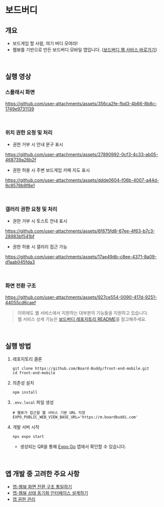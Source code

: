 # 보드버디

## 개요
- 보드게임 할 사람, 여기 버디 모여라!
- 웹뷰를 기반으로 만든 보드버디 모바일 앱입니다. ([보드버디 웹 서비스 바로가기](https://m.boardbuddi.com))

<br/>

## 실행 영상

### 스플래시 화면

https://github.com/user-attachments/assets/356ca2fe-fbd3-4b66-8b8c-1749e9731139

<br/>

### 위치 권한 요청 및 처리
- 권한 거부 시 안내 문구 표시  

https://github.com/user-attachments/assets/27890992-0cf3-4c33-ab05-468739a26b2f

- 권한 허용 시 주변 보드게임 카페 지도 표시  

https://github.com/user-attachments/assets/ddde0604-f06b-4007-a44d-9c8578b9f8e1

<br/>

### 갤러리 권한 요청 및 처리
- 권한 거부 시 토스트 안내 표시  

https://github.com/user-attachments/assets/6f875fd8-67ee-4f63-b7c3-28983bf541bf

- 권한 허용 시 갤러리 접근 가능  

https://github.com/user-attachments/assets/17ae49db-c8ee-4371-8a09-d1aab045fda3

<br/>

### 화면 전환 구조

https://github.com/user-attachments/assets/927ce554-0090-417d-9251-44055cd6caef

> 이외에도 웹 서비스에서 지원하는 대부분의 기능들을 지원하고 있습니다.  
> 웹 서비스 상세 기능은 [보드버디 레포지토리 README](https://github.com/Board-Buddy/front-end)를 참고해주세요.
  

<br/>

## 실행 방법
1. 레포지토리 클론
   ```shell
   git clone https://github.com/Board-Buddy/front-end-mobile.git
   cd front-end-mobile
   ```
2. 의존성 설치
   ```shell
   npm install
   ```
3. `.env.local` 파일 생성
   ```shell
   # 웹뷰가 접근할 웹 서비스 기본 URL 지정
   EXPO_PUBLIC_WEB_VIEW_BASE_URL='https://m.boardbuddi.com' 
   ```
4. 개발 서버 시작
   ```shell
   npx expo start
   ```
   - 생성되는 QR을 통해 [Expo Go](https://expo.dev/go) 앱에서 확인할 수 있습니다.

<br/>

## 앱 개발 중 고려한 주요 사항
- [앱-웹뷰 화면 전환 구조 통일하기](https://yuuub.notion.site/233963c8b3a78001a436c18c5755c32a?source=copy_link)
- [앱-웹뷰 상태 동기화 인터페이스 설계하기](https://yuuub.notion.site/252963c8b3a780b49939f245a590242a?source=copy_link)
- [앱 권한 관리](https://yuuub.notion.site/252963c8b3a7803e857edec3f44828db?source=copy_link)

<!--
## 배포
- Android: Google Play
- iOS: App Store
-->
